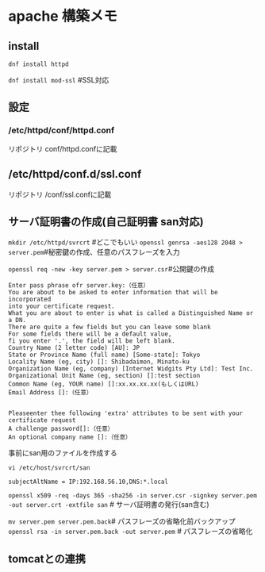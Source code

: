 # apache 構築メモ

## install
`dnf install httpd`

`dnf install mod-ssl` #SSL対応

## 設定

### /etc/httpd/conf/httpd.conf

リポジトリ conf/httpd.confに記載
## /etc/httpd/conf.d/ssl.conf
リポジトリ /conf/ssl.confに記載
## サーバ証明書の作成(自己証明書 san対応)
`mkdir /etc/httpd/svrcrt`  #どこでもいい
`openssl genrsa -aes128 2048 > server.pem`#秘密鍵の作成、任意のパスフレーズを入力

`openssl req -new -key server.pem > server.csr`#公開鍵の作成
```
Enter pass phrase ofr server.key:（任意）
You are about to be asked to enter information that will be incorporated 
into your certificate request.
What you are about to enter is what is called a Distinguished Name or a DN.
There are quite a few fields but you can leave some blank
For some fields there will be a default value,
fi you enter '.', the field will be left blank.
Country Name (2 letter code) [AU]: JP
State or Province Name (full name) [Some-state]: Tokyo
Locality Name (eg, city) []: Shibadaimon, Minato-ku
Organization Name (eg, company) [Internet Widgits Pty Ltd]: Test Inc.
Organizational Unit Name (eg, section) []:test section
Common Name (eg, YOUR name) []:xx.xx.xx.xx(もしくはURL)
Email Address []:（任意）


Pleaseenter thee following 'extra' attributes to be sent with your certificate request
A challenge password[]:（任意）
An optional company name []:（任意）
```

事前にsan用のファイルを作成する

`vi /etc/host/svrcrt/san`
```
subjectAltName = IP:192.168.56.10,DNS:*.local
```

`openssl x509 -req -days 365 -sha256 -in server.csr -signkey server.pem -out server.crt -extfile san` # サーバ証明書の発行(san含む)

`mv server.pem server.pem.back`# パスフレーズの省略化前バックアップ<br>
`openssl rsa -in server.pem.back -out server.pem` # パスフレーズの省略化

## tomcatとの連携